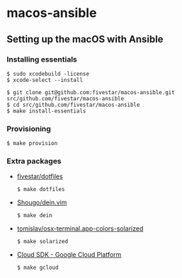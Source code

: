 # macos-ansible

## Setting up the macOS with Ansible

### Installing essentials

```console
$ sudo xcodebuild -license
$ xcode-select --install
```

```console
$ git clone git@github.com:fivestar/macos-ansible.git src/github.com/fivestar/macos-ansible
$ cd src/github.com/fivestar/macos-ansible
$ make install-essentials
```

### Provisioning

```console
$ make provision
```

### Extra packages

* [fivestar/dotfiles](https://github.com/fivestar/dotfiles)
    ```console
    $ make dotfiles
    ```

* [Shougo/dein.vim](https://github.com/Shougo/dein.vim)
    ```console
    $ make dein
    ```

* [tomislav/osx-terminal.app-colors-solarized](https://github.com/tomislav/osx-terminal.app-colors-solarized)
    ```console
    $ make solarized
    ```

* [Cloud SDK - Google Cloud Platform](https://cloud.google.com/sdk/downloads#interactive)
    ```console
    $ make gcloud
    ```

